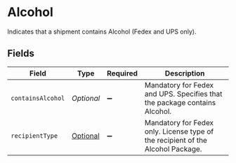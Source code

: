 # Alcohol

Indicates that a shipment contains Alcohol (Fedex and UPS only).


## Fields

| Field                                                                           | Type                                                                            | Required                                                                        | Description                                                                     |
| ------------------------------------------------------------------------------- | ------------------------------------------------------------------------------- | ------------------------------------------------------------------------------- | ------------------------------------------------------------------------------- |
| `containsAlcohol`                                                               | *Optional<Boolean>*                                                             | :heavy_minus_sign:                                                              | Mandatory for Fedex and UPS. Specifies that the package contains Alcohol.       |
| `recipientType`                                                                 | [Optional<RecipientType>](../../models/components/RecipientType.md)             | :heavy_minus_sign:                                                              | Mandatory for Fedex only. License type of the recipient of the Alcohol Package. |